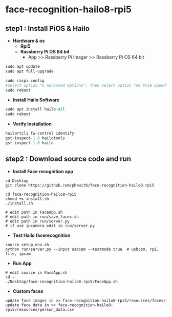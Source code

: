 # face-recognition-hailo8-rpi5
## step1 : Install PiOS & Hailo
- **Hardware & os**
    - **Rpi5**
    - **Rassberry Pi OS 64 bit**
        - App >> Rassberry Pi Imager >> Rassberry Pi OS 64 bit

```python
sudo apt update
sudo apt full-upgrade

sudo raspi-config
#Select option "6 Advanced Options", then select option "A8 PCIe Speed". Choose "Yes" to enable PCIe Gen 3 mode. Click "Finish" to exit.
sudo reboot
```

- **Install Hailo Software**

```python
sudo apt install hailo-all
sudo reboot
```

- **Verify Installation**

```python
hailortcli fw-control identify
gst-inspect-1.0 hailotools
gst-inspect-1.0 hailo
```

## step2 : Download source code and run
- **Install Face recognition app**
```
cd Desktop
git clone https://github.com/phawitb/face-recognition-hailo8-rpi5

cd face-recognition-hailo8-rpi5
chmod +x install.sh
./install.sh

# edit path in FaceApp.sh
# edit path in run/save_faces.sh
# edit path in run/server.py
# if use ipcamera edit in run/server.py
```
- **Test Hailo facerecognition**
```
source setup_env.sh
python run/server.py --input usbcam --testmode true  # usbcam, rpi, file, ipcam
```
- **Run App**
```
# edit source in FaceApp.sh
cd ~
./Desktop/face-recognition-hailo8-rpi5/FaceApp.sh

```
- **Custom faces**
```
update face images in >> face-recognition-hailo8-rpi5/resources/faces/
update face data in >> face-recognition-hailo8-rpi5/resources/person_data.csv        
```



